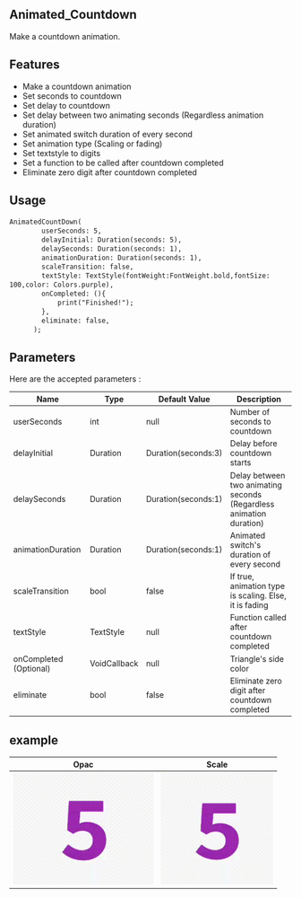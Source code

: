 <!-- 
This README describes the package. If you publish this package to pub.dev,
this README's contents appear on the landing page for your package.

For information about how to write a good package README, see the guide for
[writing package pages](https://dart.dev/guides/libraries/writing-package-pages). 

For general information about developing packages, see the Dart guide for
[creating packages](https://dart.dev/guides/libraries/create-library-packages)
and the Flutter guide for
[developing packages and plugins](https://flutter.dev/developing-packages). 
-->


## Animated_Countdown

Make a countdown animation.


## Features

* Make a countdown animation
* Set seconds to countdown
* Set delay to countdown
* Set delay between two animating seconds (Regardless animation duration)
* Set animated switch duration of every second
* Set animation type (Scaling or fading)
* Set textstyle to digits
* Set a function to be called after countdown completed
* Eliminate zero digit after countdown completed


## Usage

```
AnimatedCountDown(
        userSeconds: 5,
        delayInitial: Duration(seconds: 5),
        delaySeconds: Duration(seconds: 1),
        animationDuration: Duration(seconds: 1),
        scaleTransition: false,
        textStyle: TextStyle(fontWeight:FontWeight.bold,fontSize: 100,color: Colors.purple),
        onCompleted: (){
            print("Finished!");
        },
        eliminate: false,
      );
```




## Parameters

Here are the accepted parameters :


| Name  | Type | Default Value | Description | 
| ------------- | ------------- | ------------- | ------------- | 
| userSeconds  | int | null | Number of seconds to countdown | 
| delayInitial  | Duration | Duration(seconds:3)  | Delay before countdown starts |
| delaySeconds  | Duration | Duration(seconds:1)  | Delay between two animating seconds (Regardless animation duration) | 
| animationDuration  | Duration | Duration(seconds:1)  | Animated switch's duration of every second| 
| scaleTransition  | bool | false | If true, animation type is scaling. Else, it is fading | 
| textStyle  | TextStyle | null | Function called after countdown completed | 
| onCompleted (Optional)  | VoidCallback | null | Triangle's side color | 
| eliminate  | bool | false | Eliminate zero digit after countdown completed | 



## example

| Opac  | Scale | 
| ------------- | ------------- | 
| <img src="assets/opac.gif" width="250" height="200">  |  <img src="assets/scale.gif" width="200" height="200"> | 













